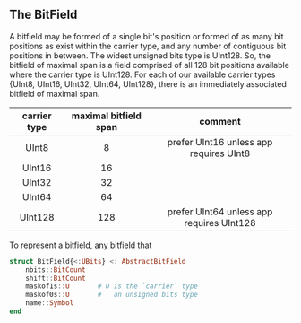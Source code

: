 ## The BitField

A bitfield may be formed of a single bit's position or formed of as many bit positions as exist within the carrier type, and any number of contiguous bit positions in between.  The widest unsigned bits type is UInt128.  So, the bitfield of maximal span is a field comprised of all 128 bit positions available where the carrier type is UInt128.  For each of our available carrier types {UInt8, UInt16, UInt32, UInt64, UInt128}, there is an immediately associated bitfield of maximal span.  

| carrier type | maximal bitfield span |    comment     |
|:------------:|:---------------------:|:--------------:|
| UInt8        | 8                     |  prefer UInt16 unless app requires UInt8 |
| UInt16       | 16                    |                |
| UInt32       | 32                    |                |
| UInt64       | 64                    |                |
| UInt128      | 128                   |  prefer UInt64 unless app requires UInt128 |


To represent a bitfield, any bitfield that
```julia
struct BitField{<:UBits} <: AbstractBitField
    nbits::BitCount
    shift::BitCount
    maskof1s::U       # U is the `carrier` type
    maskof0s::U       #   an unsigned bits type
    name::Symbol
end
```
